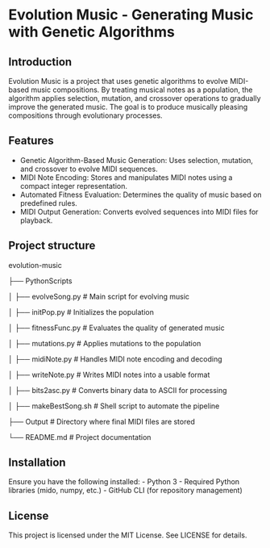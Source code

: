 # Evolution Music - Generating Music with Genetic Algorithms

## Introduction
Evolution Music is a project that uses genetic algorithms to evolve MIDI-based music compositions. By treating musical notes as a population, the algorithm applies selection, mutation, and crossover operations to gradually improve the generated music. The goal is to produce musically pleasing compositions through evolutionary processes.

## Features
- Genetic Algorithm-Based Music Generation: Uses selection, mutation, and crossover to evolve MIDI sequences.
- MIDI Note Encoding: Stores and manipulates MIDI notes using a compact integer representation.
- Automated Fitness Evaluation: Determines the quality of music based on predefined rules.
- MIDI Output Generation: Converts evolved sequences into MIDI files for playback.

## Project structure
evolution-music

├── PythonScripts

│   ├── evolveSong.py        # Main script for evolving music

│   ├── initPop.py           # Initializes the population

│   ├── fitnessFunc.py       # Evaluates the quality of generated music

│   ├── mutations.py         # Applies mutations to the population

│   ├── midiNote.py          # Handles MIDI note encoding and decoding

│   ├── writeNote.py         # Writes MIDI notes into a usable format

│   ├── bits2asc.py          # Converts binary data to ASCII for processing

│   ├── makeBestSong.sh      # Shell script to automate the pipeline

├── Output                   # Directory where final MIDI files are stored

└── README.md                # Project documentation

## Installation
Ensure you have the following installed: - Python 3 - Required Python libraries (mido, numpy, etc.) - GitHub CLI (for repository management)

## License
This project is licensed under the MIT License. See LICENSE for details.
